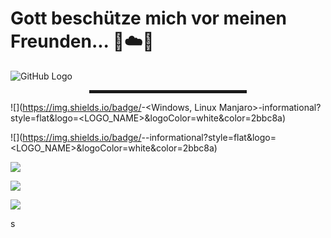 # Gott beschütze mich vor meinen Freunden... 🙏☁️🚀

![GitHub Logo](https://github.com/md5-loki/media_/blob/main/bannerName.png)

<div align="center">
  <hr width="50%" style="height: 5px;">
</div>
  

![](https://img.shields.io/badge/<OS>-<Windows, Linux Manjaro>-informational?style=flat&logo=<LOGO_NAME>&logoColor=white&color=2bbc8a)

![](https://img.shields.io/badge/<Editor>-<VS Code>-informational?style=flat&logo=<LOGO_NAME>&logoColor=white&color=2bbc8a)

![](https://img.shields.io/badge/<Code>-<Python>-informational?style=flat&logo=<LOGO_NAME>&logoColor=white&color=2bbc8a)

![](https://img.shields.io/badge/<Code>-<Javascript>-informational?style=flat&logo=<LOGO_NAME>&logoColor=white&color=2bbc8a)

![](https://img.shields.io/badge/<Code>-<C#>-informational?style=flat&logo=<LOGO_NAME>&logoColor=white&color=2bbc8a)

<!---
md5-loki/md5-loki is a ✨ special ✨ repository because its `README.md` (this file) appears on your GitHub profile.
You can click the Preview link to take a look at your changes.
--->
s
